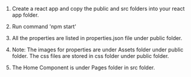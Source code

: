 1. Create a react app and copy the public and src folders into your react app folder.

2. Run command 'npm start'

3. All the properties are listed in properties.json file under public folder.

4. Note: The images for properties are under Assets folder under public folder. The css files are stored in css folder under public folder.

5. The Home Component is under Pages folder in src folder.